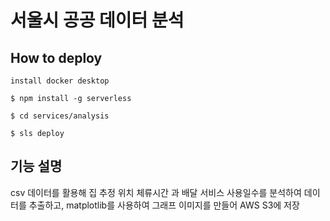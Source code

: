 # 서울시 공공 데이터 분석

## How to deploy

`install docker desktop`

`$ npm install -g serverless `

`$ cd services/analysis`

`$ sls deploy `

## 기능 설명

csv 데이터를 활용해 집 추정 위치 체류시간 과 배달 서비스 사용일수를 분석하여 데이터를 추출하고, matplotlib를 사용하여 그래프 이미지를 만들어 AWS S3에 저장
